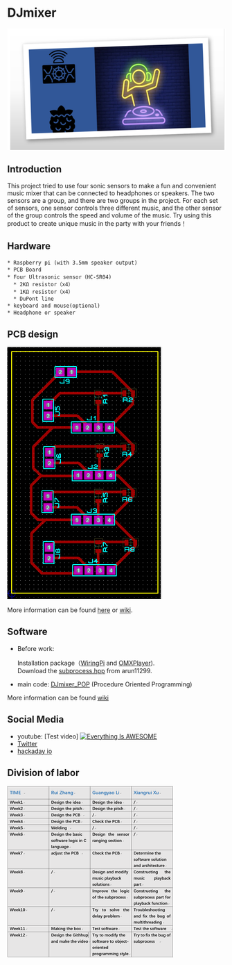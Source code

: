 # DJmixer
[![video](  https://github.com/GuangyaoLI/DJmixer/blob/master/DJmixer.png)](https://www.youtube.com/watch?v=tp2C-s11dhI)

Introduction
-----
This project tried to use four sonic sensors to make a fun and convenient music mixer that can be connected to headphones or speakers. 
The two sensors are a group, and there are two groups in the project. 
For each set of sensors,
one sensor controls three different music, and the other sensor of the group controls the speed and volume of the music.
Try using this product to create unique music in the party with your friends！

Hardware
-----
```
* Raspberry pi (with 3.5mm speaker output)
* PCB Board
* Four Ultrasonic sensor（HC-SR04)
  * 2KΩ resistor（x4）
  * 1KΩ resistor（x4）
  * DuPont line
* keyboard and mouse(optional)
* Headphone or speaker
```
## PCB design
![](https://github.com/GuangyaoLI/DJmixer/blob/master/hardware/layout.png)

More information can be found [here](https://github.com/GuangyaoLI/DJmixer/tree/master/hardware) or [wiki](https://github.com/GuangyaoLI/DJmixer/wiki/Hardware).

Software
-----

* Before work:

    Installation package（[WiringPi](http://wiringpi.com/download-and-install/) and [OMXPlayer](https://www.raspberrypi.org/documentation/raspbian/applications/omxplayer.md)).     
    Download the [subprocess.hpp](https://github.com/arun11299/cpp-subprocess) from arun11299.

* main code: [DJmixer_POP](https://github.com/GuangyaoLI/DJmixer/tree/master/source%20code/DJmixer_POP) (Procedure Oriented Programming)

More information can be found [wiki](https://github.com/GuangyaoLI/DJmixer/wiki/Software)

Social Media
-----
* youtube: [Test video]
[![Everything Is AWESOME](  http://img.youtube.com/vi/wFj2qqwLuvs/maxresdefault.jpg)](https://www.youtube.com/watch?v=tp2C-s11dhI "Everything Is AWESOME")
* [Twitter](https://twitter.com/UofGd?lang=en)
* [hackaday io](https://hackaday.io/project/164857-djmixer)

Division of labor
-----
![Image text](https://github.com/GuangyaoLI/DJmixer/blob/master/img/timetable.png)




